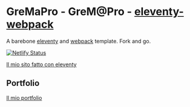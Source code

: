 # GreMaPro - GreM@Pro - [eleventy-webpack](./README_eleventy.md)

A barebone [eleventy](https://www.11ty.dev/) and [webpack](https://webpack.js.org/) template. Fork and go.

[![Netlify Status](https://api.netlify.com/api/v1/badges/c952af3b-547a-40a6-a999-a7966a846b2c/deploy-status)](https://app.netlify.com/sites/eleventy-webpack/deploys)

[Il mio sito fatto con eleventy](https://www.gremapro.it/)

## Portfolio

[Il mio portfolio](https://www.gremapro.it/portfolio/)
